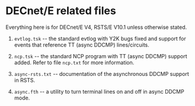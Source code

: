 # DECnet/E related files

Everything here is for DECnet/E V4, RSTS/E V10.1 unless otherwise stated.

1. `evtlog.tsk` -- the standard evtlog with Y2K bugs fixed and support for events that reference TT (async DDCMP) lines/circuits.

2. `ncp.tsk` -- the standard NCP program with TT (async DDCMP) support added.  Refer to file `ncp.txt` for more information.

3. `async-rsts.txt` -- documentation of the asynchronous DDCMP support in RSTS.

4. `async.fth` -- a utility to turn terminal lines on and off in async DDCMP mode.
